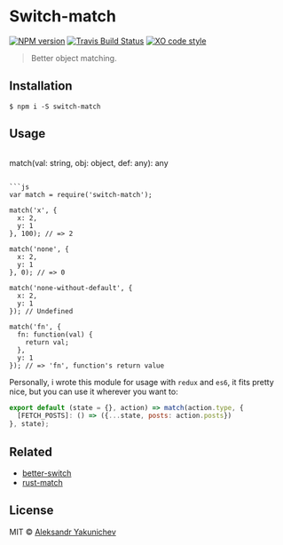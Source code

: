# Switch-match
[![NPM version](http://img.shields.io/npm/v/switch-match.svg)](https://www.npmjs.org/package/switch-match)
[![Travis Build Status](https://travis-ci.org/canvaskisa/switch-match.svg)](https://travis-ci.org/canvaskisa/switch-match)
[![XO code style](https://img.shields.io/badge/code_style-XO-5ed9c7.svg)](https://github.com/sindresorhus/xo)

> Better object matching.

## Installation
```console
$ npm i -S switch-match
```

## Usage
>```js
match(val: string, obj: object, def: any): any
```

```js
var match = require('switch-match');

match('x', {
  x: 2,
  y: 1
}, 100); // => 2

match('none', {
  x: 2,
  y: 1
}, 0); // => 0

match('none-without-default', {
  x: 2,
  y: 1
}); // Undefined

match('fn', {
  fn: function(val) {
    return val;
  },
  y: 1
}); // => 'fn', function's return value
```

Personally, i wrote this module for usage with `redux` and `es6`, it fits pretty nice, but you can use it wherever you want to:
```js
export default (state = {}, action) => match(action.type, {
  [FETCH_POSTS]: () => ({...state, posts: action.posts})
}, state);
```

## Related
- [better-switch](https://github.com/lgraubner/better-switch)
- [rust-match](https://github.com/zackify/match)

## License
MIT © [Aleksandr Yakunichev](https://github.com/canvaskisa)
